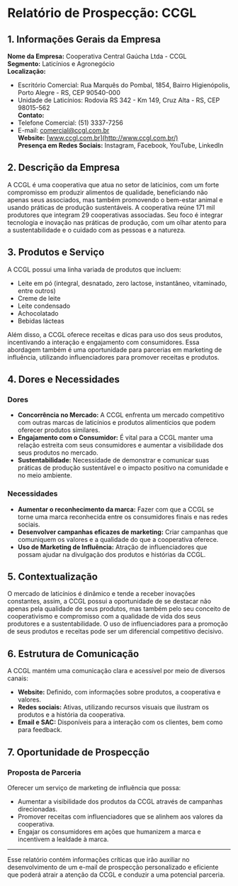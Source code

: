 # Relatório de Prospecção: CCGL

## 1. Informações Gerais da Empresa

**Nome da Empresa:** Cooperativa Central Gaúcha Ltda - CCGL  
**Segmento:** Laticínios e Agronegócio  
**Localização:**
- Escritório Comercial: Rua Marquês do Pombal, 1854, Bairro Higienópolis, Porto Alegre - RS, CEP 90540-000
- Unidade de Laticínios: Rodovia RS 342 - Km 149, Cruz Alta - RS, CEP 98015-562  
**Contato:**
- Telefone Comercial: (51) 3337-7256
- E-mail: comercial@ccgl.com.br  
**Website:** [www.ccgl.com.br](http://www.ccgl.com.br/)  
**Presença em Redes Sociais:** Instagram, Facebook, YouTube, LinkedIn  

## 2. Descrição da Empresa

A CCGL é uma cooperativa que atua no setor de laticínios, com um forte compromisso em produzir alimentos de qualidade, beneficiando não apenas seus associados, mas também promovendo o bem-estar animal e usando práticas de produção sustentáveis. A cooperativa reúne 171 mil produtores que integram 29 cooperativas associadas. Seu foco é integrar tecnologia e inovação nas práticas de produção, com um olhar atento para a sustentabilidade e o cuidado com as pessoas e a natureza.

## 3. Produtos e Serviço

A CCGL possui uma linha variada de produtos que incluem:
- Leite em pó (integral, desnatado, zero lactose, instantâneo, vitaminado, entre outros)
- Creme de leite
- Leite condensado
- Achocolatado
- Bebidas lácteas
  
Além disso, a CCGL oferece receitas e dicas para uso dos seus produtos, incentivando a interação e engajamento com consumidores. Essa abordagem também é uma oportunidade para parcerias em marketing de influência, utilizando influenciadores para promover receitas e produtos.

## 4. Dores e Necessidades

### Dores
- **Concorrência no Mercado:** A CCGL enfrenta um mercado competitivo com outras marcas de laticínios e produtos alimentícios que podem oferecer produtos similares.
- **Engajamento com o Consumidor:** É vital para a CCGL manter uma relação estreita com seus consumidores e aumentar a visibilidade dos seus produtos no mercado.
- **Sustentabilidade:** Necessidade de demonstrar e comunicar suas práticas de produção sustentável e o impacto positivo na comunidade e no meio ambiente.

### Necessidades
- **Aumentar o reconhecimento da marca:** Fazer com que a CCGL se torne uma marca reconhecida entre os consumidores finais e nas redes sociais.
- **Desenvolver campanhas eficazes de marketing:** Criar campanhas que comuniquem os valores e a qualidade do que a cooperativa oferece.
- **Uso de Marketing de Influência:** Atração de influenciadores que possam ajudar na divulgação dos produtos e histórias da CCGL.

## 5. Contextualização

O mercado de laticínios é dinâmico e tende a receber inovações constantes, assim, a CCGL possui a oportunidade de se destacar não apenas pela qualidade de seus produtos, mas também pelo seu conceito de cooperativismo e compromisso com a qualidade de vida dos seus produtores e a sustentabilidade. O uso de influenciadores para a promoção de seus produtos e receitas pode ser um diferencial competitivo decisivo.

## 6. Estrutura de Comunicação

A CCGL mantém uma comunicação clara e acessível por meio de diversos canais:
- **Website:** Definido, com informações sobre produtos, a cooperativa e valores.
- **Redes sociais:** Ativas, utilizando recursos visuais que ilustram os produtos e a história da cooperativa.
- **Email e SAC:** Disponíveis para a interação com os clientes, bem como para feedback.

## 7. Oportunidade de Prospecção

### Proposta de Parceria
Oferecer um serviço de marketing de influência que possa:
- Aumentar a visibilidade dos produtos da CCGL através de campanhas direcionadas.
- Promover receitas com influenciadores que se alinhem aos valores da cooperativa.
- Engajar os consumidores em ações que humanizem a marca e incentivem a lealdade à marca.

---

Esse relatório contém informações críticas que irão auxiliar no desenvolvimento de um e-mail de prospecção personalizado e eficiente que poderá atrair a atenção da CCGL e conduzir a uma potencial parceria.